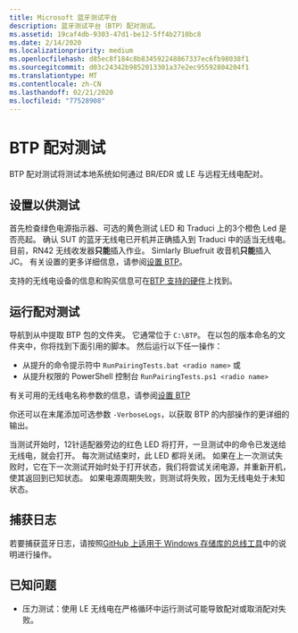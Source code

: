 ```yaml
---
title: Microsoft 蓝牙测试平台
description: 蓝牙测试平台（BTP）配对测试。
ms.assetid: 19caf4db-9303-47d1-be12-5ff4b2710bc8
ms.date: 2/14/2020
ms.localizationpriority: medium
ms.openlocfilehash: d85ec8f184c8b834592248867337ec6fb98038f1
ms.sourcegitcommit: d03c24342b9852013301a37e2ec95592804204f1
ms.translationtype: MT
ms.contentlocale: zh-CN
ms.lasthandoff: 02/21/2020
ms.locfileid: "77528908"
---
```

# <a name="btp-pairing-tests"></a>BTP 配对测试 #

BTP 配对测试将测试本地系统如何通过 BR/EDR 或 LE 与远程无线电配对。

## <a name="setting-up-for-testing"></a>设置以供测试 ##

首先检查绿色电源指示器、可选的黄色测试 LED 和 Traduci 上的3个橙色 Led 是否亮起。 确认 SUT 的蓝牙无线电已开机并正确插入到 Traduci 中的适当无线电。 目前，RN42 无线收发器**只能**插入作业。 Simlarly Bluefruit 收音机**只能**插入 JC。 有关设置的更多详细信息，请参阅[设置 BTP](testing-BTP-setup.md)。

支持的无线电设备的信息和购买信息可在[BTP 支持的硬件](testing-BTP-hw.md)上找到。

## <a name="running-the-pairing-tests"></a>运行配对测试 ##

导航到从中提取 BTP 包的文件夹。 它通常位于 `C:\BTP`。 在以包的版本命名的文件夹中，你将找到下面引用的脚本。 然后运行以下任一操作：

- 从提升的命令提示符中 `RunPairingTests.bat <radio name>` 或
- 从提升权限的 PowerShell 控制台 `RunPairingTests.ps1 <radio name>`

有关可用的无线电名称参数的信息，请参阅[设置 BTP](testing-BTP-hw.md#supported-radios)

你还可以在末尾添加可选参数 `-VerboseLogs`，以获取 BTP 的内部操作的更详细的输出。

当测试开始时，12针适配器旁边的红色 LED 将打开，一旦测试中的命令已发送给无线电，就会打开。 每次测试结束时，此 LED 都将关闭。 如果在上一次测试失败时，它在下一次测试开始时处于打开状态，我们将尝试关闭电源，并重新开机，使其返回到已知状态。 如果电源周期失败，则测试将失败，因为无线电处于未知状态。

## <a name="capturing-logs"></a>捕获日志 ##

若要捕获蓝牙日志，请按照[GitHub 上适用于 Windows 存储库的总线工具](https://github.com/microsoft/busiotools/blob/master/bluetooth/tracing/readme.md)中的说明进行操作。

## <a name="known-issues"></a>已知问题 ##

- 压力测试：使用 LE 无线电在严格循环中运行测试可能导致配对或取消配对失败。
